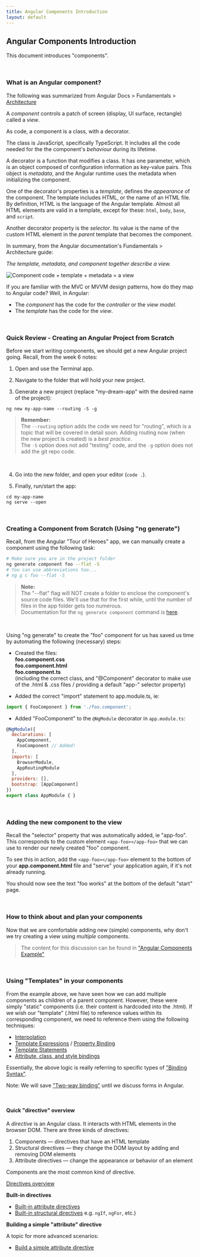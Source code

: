 ```yaml
---
title: Angular Components Introduction
layout: default
---
```


## Angular Components Introduction

This document introduces "components". 

<br>

### What is an Angular component?

The following was summarized from Angular Docs > Fundamentals > [Architecture](https://angular.io/guide/architecture#components)

A *component* controls a patch of screen (display, UI surface, rectangle) called a *view*. 

As code, a component is a class, with a decorator.

The class is JavaScript, specifically TypeScript. It includes all the code needed for the the component's *behaviour* during its lifetime.

A decorator is a function that modifies a class. It has one parameter, which is an object composed of configuration information as key-value pairs. This object is *metadata*, and the Angular runtime uses the metadata when initializing the component. 

One of the decorator's properties is a *template*, defines the *appearance* of the component. The template includes HTML, or the name of an HTML file. By definition, HTML is the language of the Angular template. Almost all HTML elements are valid in a template, except for these: `html`, `body`, `base`, and `script`.

Another decorator property is the *selector*. Its value is the name of the custom HTML element in the *parent* template that becomes the component. 

In summary, from the Angular documentation's Fundamentals > Architecture guide:

*The template, metadata, and component together describe a view.*

![Component code + template + metadata = a view](https://angular.io/generated/images/guide/architecture/template-metadata-component.png)

If you are familiar with the MVC or MVVM design patterns, how do they map to Angular code? Well, in Angular:
* The *component* has the code for the *controller* or the *view model*. 
* The *template* has the code for the *view*. 

<br>

### Quick Review - Creating an Angular Project from Scratch

Before we start writing components, we should get a new Angular project going.  Recall, from the week 6 notes:

1. Open and use the Terminal app. 

2. Navigate to the folder that will hold your new project. 

3. Generate a new project (replace "my-dream-app" with the desired name of the project):

  ```
  ng new my-app-name --routing -S -g
  ```
  
>  **Remember:**  
> The `--routing` option adds the code we need for "routing", which is a topic that will be covered in detail soon. Adding routing now (when the new project is created) is a *best practice*.  
> The `-S` option does not add "testing" code, and the `-g` option does not add the git repo code. 

<br>

4. Go into the new folder, and open your editor (`code .`). 

5. Finally, run/start the app:

```
cd my-app-name
ng serve --open
```

<br>

### Creating a Component from Scratch (Using "ng generate")

Recall, from the Angular "Tour of Heroes" app, we can manually create a component using the following task:

```bash
# Make sure you are in the project folder
ng generate component foo --flat -S
# You can use abbreviations too...
# ng g c foo --flat -S
```

> **Note:**  
> The "--flat" flag will NOT create a folder to enclose the component's source code files. We'll use that for the first while, until the number of files in the app folder gets too numerous.  
> Documentation for the `ng generate component` command is [here](https://github.com/angular/angular-cli/wiki/generate-component). 

<br>

Using "ng generate" to create the "foo" component for us has saved us time by automating the following (necessary) steps:

* Created the files:  
**foo.component.css**  
**foo.component.html**  
**foo.component.ts**  
(including the correct class, and "@Component" decorator to make use of the .html &amp; .css files / providing a default "app-" selector property)

* Added the correct "import" statement to app.module.ts, ie:

```js
import { FooComponent } from './foo.component';
```

* Added "FooComponent" to the `@NgModule` decorator in `app.module.ts`:

```js
@NgModule({
  declarations: [
    AppComponent,
    FooComponent // Added!
  ],
  imports: [
    BrowserModule,
    AppRoutingModule
  ],
  providers: [],
  bootstrap: [AppComponent]
})
export class AppModule { }
```

<br>

### Adding the new component to the view

Recall the "selector" property that was automatically added, ie "app-foo".  This corresponds to the custom element `<app-foo></app-foo>` that we can use to render our newly created "foo" component.

To see this in action, add the `<app-foo></app-foo>` element to the bottom of your **app.component.html** file and "serve" your application again, if it's not already running.

You should now see the text "foo works" at the bottom of the default "start" page.

<br>

### How to think about and plan your components

Now that we are comfortable adding new (simple) components, why don't we try creating a view using *multiple* components.  

> The content for this discussion can be found in ["Angular Components Example"](angular-components-example)

<br>

### Using "Templates" in your components

From the example above, we have seen how we can add multiple components as children of a parent component.  However, these were simply "static" components (i.e. their content is hardcoded into the .html).  If we wish our "template" (.html file) to reference values within its corresponding component, we need to reference them using the following techniques:

* [Interpolation](https://angular.io/guide/template-syntax#interpolation-)
* [Template Expressions](https://angular.io/guide/template-syntax#template-expressions) / [Property Binding](https://angular.io/guide/template-syntax#property-binding--property-)
* [Template Statements](https://angular.io/guide/template-syntax#template-statements)
* [Attribute, class, and style bindings](https://angular.io/guide/template-syntax#attribute-class-and-style-bindings)

Essentially, the above logic is really referring to specific types of ["Binding Syntax"](https://angular.io/guide/template-syntax#binding-syntax-an-overview). 

Note:  We will save ["Two-way binding"](https://angular.io/guide/template-syntax#two-way-binding---) until we discuss forms in Angular.

<br>

#### Quick "directive" overview

A *directive* is an Angular class. It interacts with HTML elements in the browser DOM. There are three kinds of directives:
1. Components — directives that have an HTML template
2. Structural directives — they change the DOM layout by adding and removing DOM elements
3. Attribute directives — change the appearance or behavior of an element

Components are the most common kind of directive. 

[Directives overview](https://angular.io/guide/attribute-directives#directives-overview)

**Built-in directives**

* [Built-in attribute directives](https://angular.io/guide/template-syntax#built-in-attribute-directives)
* [Built-in structural directives](https://angular.io/guide/template-syntax#built-in-structural-directives) e.g. `ngIf`, `ngFor`, etc.)

**Building a simple "attribute" directive**

A topic for more advanced scenarios:

* [Build a simple attribute directive](https://angular.io/guide/attribute-directives#build-a-simple-attribute-directive)

<br>
